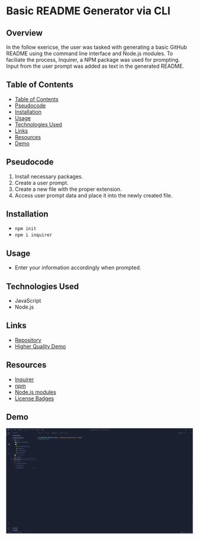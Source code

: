 # Basic README Generator via CLI

## Overview
In the follow exericse, the user was tasked with generating a basic GitHub README using the command line interface and Node.js modules. To faciliate the process, Inquirer, a NPM package was used for prompting. Input from the user prompt was added as text in the generated README.

## Table of Contents

  - [Table of Contents](#table-of-contents)
  - [Pseudocode](#pseudocode)
  - [Installation](#installation)
  - [Usage](#usage)
  - [Technologies Used](#technologies-used)
  - [Links](#links)
  - [Resources](#resources)
  - [Demo](#demo)

## Pseudocode
1. Install necessary packages.
2. Create a user prompt.
3. Create a new file with the proper extension.
4. Access user prompt data and place it into the newly created file.

## Installation
 - ```npm init```
 - ```npm i inquirer```

## Usage
- Enter your information accordingly when prompted.

## Technologies Used
- JavaScript
- Node.js

## Links
- [Repository](https://github.com/huirayj/readme-generator)
- [Higher Quality Demo](https://drive.google.com/file/d/18u88hRYRva_8WLetG5t5jywXfLaeSzoa/view?usp=sharing)

## Resources
- [Inquirer](https://www.npmjs.com/package/inquirer)
- [npm](https://www.npmjs.com/)
- [Node.js modules](https://www.w3schools.com/nodejs/nodejs_modules.asp)
- [License Badges](https://gist.github.com/lukas-h/2a5d00690736b4c3a7ba)

## Demo
![readme-generator-demo](https://github.com/huirayj/readme-generator/blob/main/assets/video/readme-generator-demo.gif)
